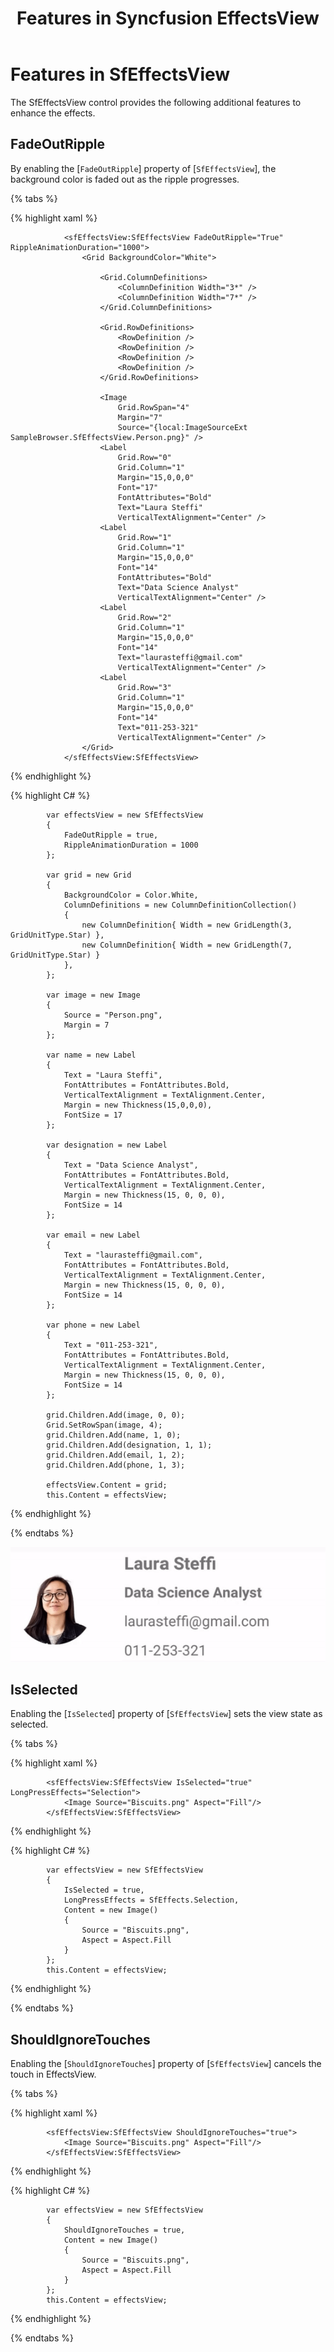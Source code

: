 ﻿---
layout: post
title: Features in Syncfusion EffectsView
description: How to use the additional features in effectsview
platform: xamarin
control: SfEffectsView
documentation: ug
---

# Features in SfEffectsView

The SfEffectsView control provides the following additional features to enhance the effects.

## FadeOutRipple

By enabling the [`FadeOutRipple`] property of [`SfEffectsView`], the background color is faded out as the ripple progresses.

{% tabs %} 

{% highlight xaml %} 

                <sfEffectsView:SfEffectsView FadeOutRipple="True" RippleAnimationDuration="1000">
                    <Grid BackgroundColor="White">

                        <Grid.ColumnDefinitions>
                            <ColumnDefinition Width="3*" />
                            <ColumnDefinition Width="7*" />
                        </Grid.ColumnDefinitions>

                        <Grid.RowDefinitions>
                            <RowDefinition />
                            <RowDefinition />
                            <RowDefinition />
                            <RowDefinition />
                        </Grid.RowDefinitions>

                        <Image
                            Grid.RowSpan="4"
                            Margin="7"
                            Source="{local:ImageSourceExt SampleBrowser.SfEffectsView.Person.png}" />
                        <Label
                            Grid.Row="0"
                            Grid.Column="1"
                            Margin="15,0,0,0"
                            Font="17"
                            FontAttributes="Bold"
                            Text="Laura Steffi"
                            VerticalTextAlignment="Center" />
                        <Label
                            Grid.Row="1"
                            Grid.Column="1"
                            Margin="15,0,0,0"
                            Font="14"
                            FontAttributes="Bold"
                            Text="Data Science Analyst"
                            VerticalTextAlignment="Center" />
                        <Label
                            Grid.Row="2"
                            Grid.Column="1"
                            Margin="15,0,0,0"
                            Font="14"
                            Text="laurasteffi@gmail.com"
                            VerticalTextAlignment="Center" />
                        <Label
                            Grid.Row="3"
                            Grid.Column="1"
                            Margin="15,0,0,0"
                            Font="14"
                            Text="011-253-321"
                            VerticalTextAlignment="Center" />
                    </Grid>
                </sfEffectsView:SfEffectsView>

{% endhighlight %}

{% highlight C# %} 

            var effectsView = new SfEffectsView
            {
                FadeOutRipple = true,
                RippleAnimationDuration = 1000
            };

            var grid = new Grid
            {
                BackgroundColor = Color.White,
                ColumnDefinitions = new ColumnDefinitionCollection()
                {
                    new ColumnDefinition{ Width = new GridLength(3, GridUnitType.Star) },
                    new ColumnDefinition{ Width = new GridLength(7, GridUnitType.Star) }
                },
            };

            var image = new Image
            {
                Source = "Person.png",
                Margin = 7
            };

            var name = new Label
            {
                Text = "Laura Steffi",
                FontAttributes = FontAttributes.Bold,
                VerticalTextAlignment = TextAlignment.Center,
                Margin = new Thickness(15,0,0,0),
                FontSize = 17
            };

            var designation = new Label
            {
                Text = "Data Science Analyst",
                FontAttributes = FontAttributes.Bold,
                VerticalTextAlignment = TextAlignment.Center,
                Margin = new Thickness(15, 0, 0, 0),
                FontSize = 14
            };

            var email = new Label
            {
                Text = "laurasteffi@gmail.com",
                FontAttributes = FontAttributes.Bold,
                VerticalTextAlignment = TextAlignment.Center,
                Margin = new Thickness(15, 0, 0, 0),
                FontSize = 14
            };

            var phone = new Label
            {
                Text = "011-253-321",
                FontAttributes = FontAttributes.Bold,
                VerticalTextAlignment = TextAlignment.Center,
                Margin = new Thickness(15, 0, 0, 0),
                FontSize = 14
            };

            grid.Children.Add(image, 0, 0);
            Grid.SetRowSpan(image, 4);
            grid.Children.Add(name, 1, 0);
            grid.Children.Add(designation, 1, 1);
            grid.Children.Add(email, 1, 2);
            grid.Children.Add(phone, 1, 3);

            effectsView.Content = grid;
            this.Content = effectsView;
            
{% endhighlight %}

{% endtabs %}

![FadeOutRipple](Features_images/FadeOutRipple.gif)

## IsSelected

Enabling the [`IsSelected`] property of [`SfEffectsView`] sets the view state as selected.

{% tabs %} 

{% highlight xaml %} 

            <sfEffectsView:SfEffectsView IsSelected="true" LongPressEffects="Selection">
                <Image Source="Biscuits.png" Aspect="Fill"/>
            </sfEffectsView:SfEffectsView>

{% endhighlight %}

{% highlight C# %} 

            var effectsView = new SfEffectsView
            {
                IsSelected = true,
                LongPressEffects = SfEffects.Selection,
                Content = new Image()
                {
                    Source = "Biscuits.png",
                    Aspect = Aspect.Fill
                }
            };
            this.Content = effectsView;

{% endhighlight %}

{% endtabs %}

## ShouldIgnoreTouches

Enabling the [`ShouldIgnoreTouches`] property of [`SfEffectsView`] cancels the touch in EffectsView.

{% tabs %} 

{% highlight xaml %} 

            <sfEffectsView:SfEffectsView ShouldIgnoreTouches="true">
                <Image Source="Biscuits.png" Aspect="Fill"/>
            </sfEffectsView:SfEffectsView>

{% endhighlight %}

{% highlight C# %} 

            var effectsView = new SfEffectsView
            {
                ShouldIgnoreTouches = true,
                Content = new Image()
                {
                    Source = "Biscuits.png",
                    Aspect = Aspect.Fill
                }
            };
            this.Content = effectsView;

{% endhighlight %}

{% endtabs %}
